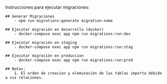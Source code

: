 Instrucciones para ejecutar migraciones:

    ## Generar Migraciones
        - npm run migrations:generate migration-name
    
    ## Ejecutar migración en desarrollo (docker)
        - docker-compose exec app npm run migrations:run:dev
    
    ## Ejecutar migración en staging
        - docker-compose exec app npm run migrations:run:stag

    ## Ejecutar migración en produccion
        - docker-compose exec app npm run migrations:run:prod

    ## Notas:
        1. El orden de creacion y eleminación de las tablas importa debido a sus relaciones.